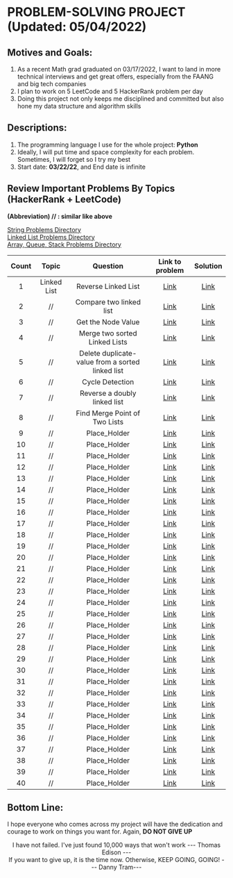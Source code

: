 
# PROBLEM-SOLVING PROJECT (Updated: 05/04/2022)

## Motives and Goals: 
1. As a recent Math grad graduated on 03/17/2022, I want to land in more 
   technical interviews and 
   get great offers, especially from the FAANG and big tech companies
2. I plan to work on 5 LeetCode and 5 HackerRank problem per day 
3. Doing this project not only keeps me disciplined and committed but also 
   hone my data structure and algorithm skills

## Descriptions:
1. The programming language I use for the whole project: **Python**
2. Ideally, I will put time and space complexity for each problem. Sometimes,
   I will forget so I try my best
3. Start date: **03/22/22**, and End date is infinite

## Review Important Problems By Topics (HackerRank + LeetCode)
**(Abbreviation) // : similar like above**
<br/>

[String Problems Directory](https://github.com/tramnhatquang/Solutions-Project/blob/master/Data%20Structure%20(HackerRank%20%2B%20LeetCode)/README-String.md)
<br>
[Linked List Problems Directory](https://github.com/tramnhatquang/Solutions-Project/blob/master/Data%20Structure%20(HackerRank%20%2B%20LeetCode)/README-LinkedList.md)
<br/>
[Array, Queue, Stack Problems Directory]()
<br/>

|**Count**| **Topic** | **Question** | **Link to problem** | **Solution**  
|:---:|:---:|:---:|:---:|:---:|
|1|Linked List| Reverse Linked List | [Link](https://www.hackerrank.com/challenges/reverse-a-linked-list/problem?isFullScreen=true&h_r=next-challenge&h_v=zen&h_r=next-challenge&h_v=zen&h_r=next-challenge&h_v=zen&h_r=next-challenge&h_v=zen&h_r=next-challenge&h_v=zen&h_r=next-challenge&h_v=zen) | [Link](https://github.com/tramnhatquang/Solutions-Project/blob/master/Data%20Structure%20(HackerRank%20%2B%20LeetCode)/Linked%20List/Reverse%20a%20linked%20list.py)
|2|//| Compare two linked list  | [Link](https://www.hackerrank.com/challenges/compare-two-linked-lists?isFullScreen=true) | [Link](https://github.com/tramnhatquang/Solutions-Project/blob/master/Data%20Structure%20(HackerRank%20%2B%20LeetCode)/Linked%20List/Compare%20two%20linked%20lists.py)
|3|//|Get the Node Value|[Link](https://www.hackerrank.com/challenges/get-the-value-of-the-node-at-a-specific-position-from-the-tail/problem?isFullScreen=true) | [Link](https://github.com/tramnhatquang/Solutions-Project/blob/master/Data%20Structure%20(HackerRank%20%2B%20LeetCode)/Linked%20List/Get%20Node%20Value.py)
|4| //| Merge two sorted Linked Lists|[Link](https://www.hackerrank.com/challenges/merge-two-sorted-linked-lists?isFullScreen=true) | [Link](https://github.com/tramnhatquang/Solutions-Project/blob/master/Data%20Structure%20(HackerRank%20%2B%20LeetCode)/Linked%20List/Merge%20two%20sorted%20linked%20lists.py)
|5|//|Delete duplicate-value from a sorted linked list| [Link](https://www.hackerrank.com/challenges/delete-duplicate-value-nodes-from-a-sorted-linked-list/problem?h_r=internal-search&isFullScreen=true&h_r=next-challenge&h_v=zen)| [Link](https://github.com/tramnhatquang/Solutions-Project/blob/master/Data%20Structure%20(HackerRank%20%2B%20LeetCode)/Linked%20List/Delete%20duplicate-value%20nodes%20from%20a%20sorted%20linked%20list.py)
|6|//|Cycle Detection|[Link](https://leetcode.com/problems/linked-list-cycle/) |[Link](https://github.com/tramnhatquang/Solutions-Project/blob/master/Data%20Structure%20(HackerRank%20%2B%20LeetCode)/Linked%20List/Cycl%3Be%20Detection.py)
|7|//|Reverse a doubly linked list|[Link](https://www.hackerrank.com/challenges/reverse-a-doubly-linked-list/problem?isFullScreen=true)|[Link](https://github.com/tramnhatquang/Solutions-Project/blob/master/Data%20Structure%20(HackerRank%20%2B%20LeetCode)/Linked%20List/Reverse%20a%20doubly%20linked%20list.py)
|8|//|Find Merge Point of Two Lists|[Link](https://www.hackerrank.com/challenges/find-the-merge-point-of-two-joined-linked-lists/problem?isFullScreen=true)|[Link](https://github.com/tramnhatquang/Solutions-Project/blob/master/Data%20Structure%20(HackerRank%20%2B%20LeetCode)/Linked%20List/Find%20Merge%20Point%20of%20Two%20lists.py)
|9|//|Place_Holder|[Link]()|[Link]()
|10|//|Place_Holder|[Link]()|[Link]()
|11|//|Place_Holder|[Link]()|[Link]()
|12|//|Place_Holder|[Link]()|[Link]()
|13|//|Place_Holder|[Link]()|[Link]()
|14|//|Place_Holder|[Link]()|[Link]()
|15|//|Place_Holder|[Link]()|[Link]()
|16|//|Place_Holder|[Link]()|[Link]()
|17|//|Place_Holder|[Link]()|[Link]()
|18|//|Place_Holder|[Link]()|[Link]()
|19|//|Place_Holder|[Link]()|[Link]()
|20|//|Place_Holder|[Link]()|[Link]()
|21|//|Place_Holder|[Link]()|[Link]()
|22|//|Place_Holder|[Link]()|[Link]()
|23|//|Place_Holder|[Link]()|[Link]()
|24|//|Place_Holder|[Link]()|[Link]()
|25|//|Place_Holder|[Link]()|[Link]()
|26|//|Place_Holder|[Link]()|[Link]()
|27|//|Place_Holder|[Link]()|[Link]()
|28|//|Place_Holder|[Link]()|[Link]()
|29|//|Place_Holder|[Link]()|[Link]()
|30|//|Place_Holder|[Link]()|[Link]()
|31|//|Place_Holder|[Link]()|[Link]()
|32|//|Place_Holder|[Link]()|[Link]()
|33|//|Place_Holder|[Link]()|[Link]()
|34|//|Place_Holder|[Link]()|[Link]()
|35|//|Place_Holder|[Link]()|[Link]()
|36|//|Place_Holder|[Link]()|[Link]()
|37|//|Place_Holder|[Link]()|[Link]()
|38|//|Place_Holder|[Link]()|[Link]()
|39|//|Place_Holder|[Link]()|[Link]()
|40|//|Place_Holder|[Link]()|[Link]()










## Bottom Line: 
I hope everyone who comes across my project will have the dedication and 
courage to work on things you want for. 
Again, **DO NOT GIVE UP**
<p align="center">
   I have not failed. I've just found 10,000 ways that won't work  --- Thomas Edison ---<br/>
   If you want to give up, it is the time now. Otherwise, KEEP GOING, GOING! --- Danny Tram---
</p>



